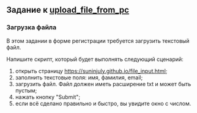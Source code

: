 ## Задание к [upload_file_from_pc](../solutions/upload_file_from_pc/upload_file_from_pc.py)

### Загрузка файла

В этом задании в форме регистрации требуется загрузить текстовый файл.

Напишите скрипт, который будет выполнять следующий сценарий:

1) открыть страницу https://suninjuly.github.io/file_input.html;
2) заполнить текстовые поля: имя, фамилия, email;
3) загрузить файл. Файл должен иметь расширение txt и может быть пустым;
4) нажать кнопку "Submit";
5) если всё сделано правильно и быстро, вы увидите окно с числом.
